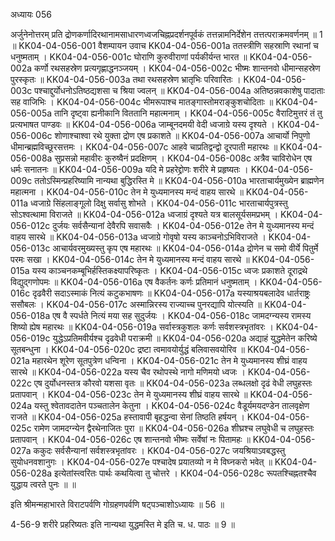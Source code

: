 अध्यायः 056

अर्जुनेनोत्तरम् प्रति द्रोणकर्णादिरथानामसाधारणध्वजचिह्नप्रदर्शनपूर्वकं तत्तन्नामनिर्देशेन तत्तत्पराक्रमवर्णनम् ॥ 1 ॥
KK04-04-056-001	वैशम्पायन उवाच 
KK04-04-056-001a	ततस्त्रीणि सहस्राणि रथानां च धनुष्मताम् ।
KK04-04-056-001c	घोराणि कुरुवीराणां पर्यकीर्यन्त भारत ॥
KK04-04-056-002a	कर्णो रथसहस्रेण प्रत्यगृह्णाद्धनञ्जयम् ।
KK04-04-056-002c	भीष्मः शान्तनवो धीमान्सहस्रेण पुरस्कृतः ॥
KK04-04-056-003a	तथा रथसहस्रेण भ्रातृभिः परिवारितः ।
KK04-04-056-003c	पश्चाद्दुर्योधनोऽतिष्ठद्यशसा च श्रिया ज्वलन् ॥
KK04-04-056-004a	अतिष्ठन्नवकाशेषु पादाताः सह वाजिभिः ।
KK04-04-056-004c	भीमरूपाश्च मातङ्गास्तोमराङ्कुशचोदिताः ॥
KK04-04-056-005a	तानि दृष्ट्वा ह्यनीकानि विततानि महात्मनाम् ।
KK04-04-056-005c	वैराटिमुत्तरं तं तु प्रत्यभाषत पाण्डवः ॥
KK04-04-056-006a	जाम्बूनदमयी वेदी ध्वजाग्रे यस्य दृश्यते ।
KK04-04-056-006c	शोणाश्चाश्वा रथे युक्ता द्रोण एष प्रकाशते ॥
KK04-04-056-007a	आचार्यो निपुणो धीमान्ब्रह्मविच्छूरसत्तमः ।
KK04-04-056-007c	आहवे चाप्रतिद्वन्द्वो दूरपाती महारथः ॥
KK04-04-056-008a	सुप्रसन्नो महावीरः कुरुष्वैनं प्रदक्षिणम् ।
KK04-04-056-008c	अत्रैव चाविरोधेन एष धर्मः सनातनः ॥
KK04-04-056-009a	यदि मे प्रहरेद्द्रोणः शरीरे मे प्रहृष्यतः ।
KK04-04-056-009c	ततोऽस्मिन्प्रहरिष्यामि नान्यथा बुद्धिरस्ति मे ॥
KK04-04-056-010a	भारताचार्यमुख्येन ब्राह्मणेन महात्मना ।
KK04-04-056-010c	तेन मे युध्यमानस्य मन्दं वाहय सारथे ॥
KK04-04-056-011a	ध्वजाग्रे सिंहलाङ्गूलो दिक्षु सर्वासु शोभते ।
KK04-04-056-011c	भारताचार्यपुत्रस्तु सोऽश्वत्थामा विराजते ॥
KK04-04-056-012a	ध्वजाग्रं दृश्यते यत्र बालसूर्यसमप्रभम् ।
KK04-04-056-012c	दुर्जयः सर्वसैन्यानां देवैरपि सवासवैः ।
KK04-04-056-012e	तेन मे युध्यमानस्य मन्दं वाहय सारथे ॥
KK04-04-056-013a	ध्वजाग्रे गोवृषो यस्य काञ्चनोऽभिविराजते ।
KK04-04-056-013c	आचार्यवरमुख्यस्तु कृप एष महारथः ॥
KK04-04-056-014a	द्रोणेन च समो वीर्ये पितुर्मे परमः सखा ।
KK04-04-056-014c	तेन मे युध्यमानस्य मन्दं वाहय सारथे ॥
KK04-04-056-015a	यस्य काञ्चनकम्बूभिर्हस्तिकक्ष्यापरिष्कृतः ।
KK04-04-056-015c	ध्वजः प्रकाशते दूराद्रथे विद्युद्गणोपमः ॥
KK04-04-056-016a	एष वैकर्तनः कर्णः प्रतिमानं धनुष्मताम् ।
KK04-04-056-016c	दृढवैरी सदाऽस्माकं नित्यं कटुकभाषणः ॥
KK04-04-056-017a	यस्याश्रयबलादेव धार्तराष्ट्रः ससौबलः ।
KK04-04-056-017c	अस्मान्निरस्य राज्याच्च पुनरद्यापि योत्स्यति ॥
KK04-04-056-018a	एष वै स्पर्धते नित्यं मया सह सुदुर्जयः ।
KK04-04-056-018c	जामदग्न्यस्य रामस्य शिष्यो ह्येष महारथः ॥
KK04-04-056-019a	सर्वास्त्रकुशलः कर्णः सर्वशस्त्रभृतांवरः ।
KK04-04-056-019c	युद्धेऽप्रतिमवीर्यश्च दृढवेधी पराक्रमी ॥
KK04-04-056-020a	अद्याहं युद्धमेतेन करिष्ये सूतबन्धुना ।
KK04-04-056-020c	द्रष्टा त्वमावयोर्युद्धं बलिवासवयोरिव ॥
KK04-04-056-021a	महारथेन शूरेण सूतपुत्रेण धन्विना ।
KK04-04-056-021c	तेन मे युध्यमानस्य शीघ्रं वाहय सारथे ॥
KK04-04-056-022a	यस्य चैव रथोपस्थे नागो मणिमयो ध्वजः ।
KK04-04-056-022c	एष दुर्योधनस्तत्र कौरवो यशसा वृतः ॥
KK04-04-056-023a	लब्धलक्षो दृढं वेधी लघुहस्तः प्रतापवान् ।
KK04-04-056-023c	तेन मे युध्यमानस्य शीघ्रं वाहय सारथे ॥
KK04-04-056-024a	यस्तु श्वेतावदातेन पञ्चतालेन केतुना ।
KK04-04-056-024c	वैडूर्यमयदण्डेन तालवृक्षेण राजते ॥
KK04-04-056-025a	हस्तावापी बृहद्धन्वा सेनां तिष्ठति हर्षयन् ।
KK04-04-056-025c	रामेण जामदग्न्येन द्वैरथेनाजितः पुरा ॥
KK04-04-056-026a	शीघ्रश्च लघुवेधी च लघुहस्तः प्रतापवान् ।
KK04-04-056-026c	एष शान्तनवो भीष्मः सर्वेषां नः पितामहः ॥
KK04-04-056-027a	ककुदः सर्वसैन्यानां सर्वशस्त्रभृतांवरः ।
KK04-04-056-027c	जयश्रियाऽवबद्धस्तु सुयोधनवशानुगः ।
KK04-04-056-027e	पश्चादेष प्रयातव्यो न मे विघ्नकरो भवेत् ॥
KK04-04-056-028a	इत्येतांस्त्वरितः पार्थः कथयित्वा तु चोत्तरे ।
KK04-04-056-028c	रूपतश्चिह्नतश्चैव युद्धाय त्वरते पुनः ॥ ॥

इति श्रीमन्महाभारते विराटपर्वणि गोग्रहणपर्वणि षट्पञ्चाशोऽध्यायः ॥ 56 ॥

4-56-9 शरीरे प्रहरिष्यतः इति नान्यथा युद्धमस्ति मे इति च. ध. पाठः ॥ 9 ॥
